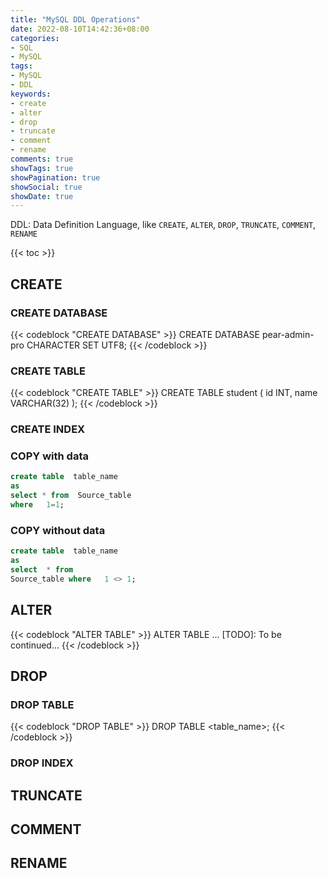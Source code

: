 ```yaml
---
title: "MySQL DDL Operations"
date: 2022-08-10T14:42:36+08:00
categories:
- SQL
- MySQL
tags:
- MySQL
- DDL
keywords:
- create
- alter
- drop
- truncate
- comment
- rename
comments: true
showTags: true
showPagination: true
showSocial: true
showDate: true
---
```



DDL: Data Definition Language, like `CREATE`, `ALTER`, `DROP`, `TRUNCATE`, `COMMENT`, `RENAME`
<!--more-->

{{< toc >}}

## CREATE

### CREATE DATABASE
{{< codeblock "CREATE DATABASE" >}}
CREATE DATABASE pear-admin-pro CHARACTER SET UTF8;
{{< /codeblock >}}




### CREATE TABLE
{{< codeblock "CREATE TABLE" >}}
CREATE TABLE student (
        id INT,
        name VARCHAR(32)
        );
{{< /codeblock >}}


### CREATE INDEX

### COPY with data
```sql
create table  table_name
as   
select * from  Source_table
where   1=1;
```
### COPY without data
```sql
create table  table_name
as
select  * from
Source_table where   1 <> 1;
```


## ALTER

{{< codeblock "ALTER TABLE" >}}
ALTER TABLE ...
[TODO]: To be continued...
{{< /codeblock >}}



## DROP

### DROP TABLE

{{< codeblock "DROP TABLE" >}}
DROP TABLE <table_name>;
{{< /codeblock >}}




### DROP INDEX

## TRUNCATE

## COMMENT

## RENAME

